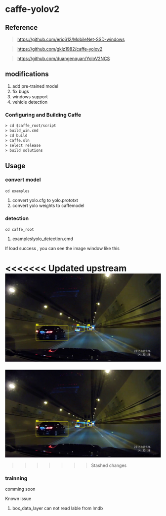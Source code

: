 # caffe-yolov2

## Reference

> https://github.com/eric612/MobileNet-SSD-windows

> https://github.com/gklz1982/caffe-yolov2

> https://github.com/duangenquan/YoloV2NCS

## modifications

1. add pre-trained model
2. fix bugs
3. windows support
4. vehicle detection

### Configuring and Building Caffe 

```
> cd $caffe_root/script
> build_win.cmd
> cd build
> Caffe.sln
> select release
> build solutions
```

## Usage

### convert model

`cd examples`

1. convert yolo.cfg to yolo.prototxt
2. convert yolo weights to caffemodel

### detection

`cd caffe_root`

1. examples\yolo_detection.cmd

If load success , you can see the image window like this 

<<<<<<< Updated upstream
![alt tag](result.jpg)
=======
![alt tag](predictions.jpg)
>>>>>>> Stashed changes

### trainning

comming soon

Known issue 

1. box_data_layer can not read lable from lmdb
